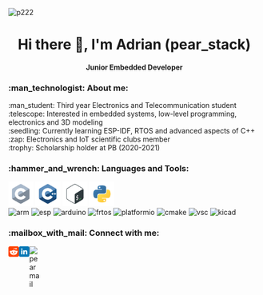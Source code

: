 ![p222](https://user-images.githubusercontent.com/79530516/193624042-c04d426d-dbc6-4e1f-8f73-ca485f605c16.png)
<h1 align="center">Hi there 👋, I'm Adrian (pear_stack)</h1>
<h4 align="center">Junior Embedded Developer</h4>
<h3 align="left">:man_technologist: About me:</h3>
<p align="left">
    :man_student: Third year Electronics and Telecommunication student <br>
    :telescope: Interested in embedded systems, low-level programming, electronics and 3D modeling <br>
    :seedling: Currently learning ESP-IDF, RTOS and advanced aspects of C++ <br>
    :zap: Electronics and IoT scientific clubs member <br>
    :trophy: Scholarship holder at PB (2020-2021) <br>
</p>
<h3 align="left"> :hammer_and_wrench: Languages and Tools:</h3>
<p align="left">
   <img src="https://github.com/kirukudenis/readme_icons/blob/master/language_and_tools/square/c/c.png" alt="c" width="50" height="50"/> 
   <img src="https://github.com/kirukudenis/readme_icons/blob/master/language_and_tools/square/c%2B%2B/c%2B%2B.png" alt="cpp" width="50" height="50"/> 
   <img src="https://github.com/kirukudenis/readme_icons/blob/master/language_and_tools/square/bash/bash-colored.png" alt="bash" width="50" height="50"/> 
   <img src="https://github.com/kirukudenis/readme_icons/blob/master/language_and_tools/square/python/python.png" alt="py" width="50" height="50"/> 
   <br>
   <img src="https://www.arm.com/-/media/arm-com/products/processors/Hero%20Chip%20Images%20-%202017.01.05/Hero%20Chip%20Image%20Gill_Cortex-M%20web.png?h=738&w=1105&la=en&hash=A69CEC7883BC2FC92A51774E187569F1946A3861" alt="arm" height="40"/> 
   <img src="https://seeklogo.com/images/E/espressif-systems-logo-1350B9E771-seeklogo.com.png" alt="esp" height="40"/> 
   <img src="https://cdn.worldvectorlogo.com/logos/arduino-1.svg" alt="arduino" height="40"/> 
   <img src="https://www.lynx.com/hs-fs/hubfs/FreeRTOS%20logo%20PNG.png?width=400&name=FreeRTOS%20logo%20PNG.png" alt="frtos" height="40"/> 
   <img src="https://cdn.freebiesupply.com/logos/large/2x/platformio-logo-png-transparent.png" alt="platformio" height="40"/> 
   <img src="https://openclipart.org/image/800px/214008" alt="cmake" height="40"/> 
   <img src="https://iconape.com/wp-content/png_logo_vector/visual-studio-code.png" alt="vsc" height="40"/> 
   <img src="https://icons.iconarchive.com/icons/papirus-team/papirus-apps/512/kicad-icon.png" alt="kicad" height="40"/> 
</p>
<h3 align="left">:mailbox_with_mail: Connect with me:</h3>
<p align="left">
   <a href="#">
     <img align="left" alt="pear Reddit" width="21px" src="https://raw.githubusercontent.com/edent/SuperTinyIcons/099dc12b59179d07d534069bc8551718f786d91a/images/svg/reddit.svg" />
   </a>
   <a href="https://www.linkedin.com/in/adrian-grusza-80a74a1aa">
     <img align="left" alt="pear Linkdin" width="21px" src="https://raw.githubusercontent.com/edent/SuperTinyIcons/099dc12b59179d07d534069bc8551718f786d91a/images/svg/linkedin.svg" />
   </a>
   <a href="mailto:pear.stack@gmail.com">
     <img align="left" alt="pear mail" width="21px" src="https://camo.githubusercontent.com/4a3dd8d10a27c272fd04b2ce8ed1a130606f95ea6a76b5e19ce8b642faa18c27/68747470733a2f2f6564656e742e6769746875622e696f2f537570657254696e7949636f6e732f696d616765732f7376672f676d61696c2e737667" />
   </a>
</p>
